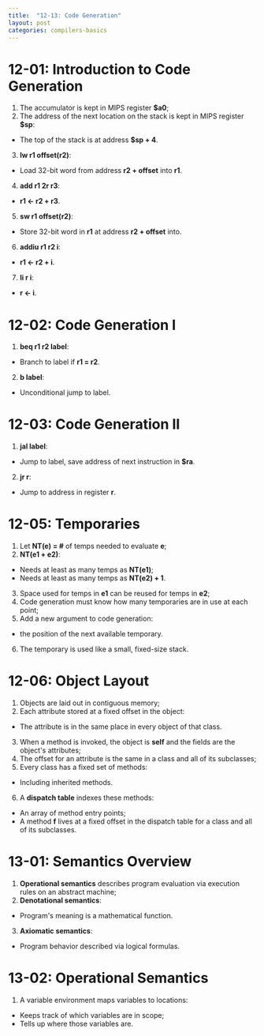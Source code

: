 ```yaml
---
title:  "12-13: Code Generation"
layout: post
categories: compilers-basics
---
```


# 12-01: Introduction to Code Generation
1. The accumulator is kept in MIPS register **$a0**;
2. The address of the next location on the stack is kept in MIPS register **$sp**:
  - The top of the stack is at address **$sp + 4**.
3. **lw r1 offset(r2)**:
  - Load 32-bit word from address **r2 + offset** into **r1**.
4. **add r1 2r r3**:
  - **r1 <- r2 + r3**.
5. **sw r1 offset(r2)**:
  - Store 32-bit word in **r1** at address **r2 + offset** into.
6. **addiu r1 r2 i**:
  - **r1 <- r2 + i**.
7. **li r i**:
  - **r <- i**.

# 12-02: Code Generation I
1. **beq r1 r2 label**:
  - Branch to label if **r1 = r2**.
2. **b label**:
  - Unconditional jump to label.

# 12-03: Code Generation II
1. **jal label**:
  - Jump to label, save address of next instruction in **$ra**.
2. **jr r**:
  - Jump to address in register **r**.

# 12-05: Temporaries
1. Let **NT(e) = #** of temps needed to evaluate **e**;
2. **NT(e1 + e2)**:
  - Needs at least as many temps as **NT(e1)**;
  - Needs at least as many temps as **NT(e2) + 1**.
3. Space used for temps in **e1** can be reused for temps in **e2**;
4. Code generation must know how many temporaries are in use at each point;
5. Add a new argument to code generation:
  - the position of the next available temporary.
6. The temporary is used like a small, fixed-size stack.

# 12-06: Object Layout
1. Objects are laid out in contiguous memory;
2. Each attribute stored at a fixed offset in the object:
  - The attribute is in the same place in every object of that class.
3. When a method is invoked, the object is **self** and the fields are the object's attributes;
4. The offset for an attribute is the same in a class and all of its subclasses;
5. Every class has a fixed set of methods:
  - Including inherited methods.
6. A **dispatch table** indexes these methods:
  - An array of method entry points;
  - A method **f** lives at a fixed offset in the dispatch table for a class and all of its subclasses.

# 13-01: Semantics Overview
1. **Operational semantics** describes program evaluation via execution rules on an abstract machine;
2. **Denotational semantics**:
  - Program's meaning is a mathematical function.
3. **Axiomatic semantics**:
  - Program behavior described via logical formulas.

# 13-02: Operational Semantics
1. A variable environment maps variables to locations:
  - Keeps track of which variables are in scope;
  - Tells up where those variables are.
